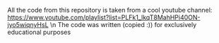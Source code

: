 All the code from this repository is taken from a cool youtube channel: https://www.youtube.com/playlist?list=PLFk1_lkqT8MahHPi40ON-jyo5wiqnyHsL \n
The code was written (copied :)) for exclusively educational purposes
